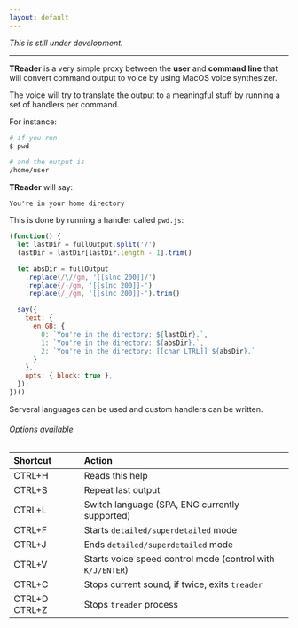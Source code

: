 ```yaml
---
layout: default
---
```


_This is still under development._

* * *

**TReader** is a very simple proxy between the **user** and **command line** that will
convert command output to voice by using MacOS voice synthesizer.

The voice will try to translate the output to a meaningful stuff by running
a set of handlers per command.

For instance:
```bash
# if you run
$ pwd

# and the output is
/home/user
```
**TReader** will say:
```
You're in your home directory
```

This is done by running a handler called `pwd.js`:
```js
(function() {
  let lastDir = fullOutput.split('/')
  lastDir = lastDir[lastDir.length - 1].trim()

  let absDir = fullOutput
    .replace(/\//gm, '[[slnc 200]]/')
    .replace(/-/gm, '[[slnc 200]]-')
    .replace(/_/gm, '[[slnc 200]]-').trim()

  say({
    text: {
      en_GB: {
        0: `You're in the directory: ${lastDir}.`,
        1: `You're in the directory: ${absDir}.`,
        2: `You're in the directory: [[char LTRL]] ${absDir}.`
      }
    },
    opts: { block: true },
  });
})()
```

Serveral languages can be used and custom handlers can be written.


###### Options available

| Shortcut        | Action          |
|:-------------|:------------------|
| CTRL+H           | Reads this help |
| CTRL+S           | Repeat last output |
| CTRL+L | Switch language (SPA, ENG currently supported) |
| CTRL+F           | Starts `detailed/superdetailed` mode |
| CTRL+J           | Ends `detailed/superdetailed` mode |
| CTRL+V           | Starts voice speed control mode (control with `K/J/ENTER`) |
| CTRL+C           | Stops current sound, if twice, exits `treader` |
| CTRL+D CTRL+Z           | Stops `treader` process |

